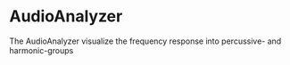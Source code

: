 # AudioAnalyzer
The AudioAnalyzer visualize the frequency response into percussive- and harmonic-groups 
